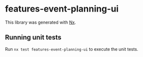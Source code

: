# features-event-planning-ui

This library was generated with [Nx](https://nx.dev).

## Running unit tests

Run `nx test features-event-planning-ui` to execute the unit tests.
